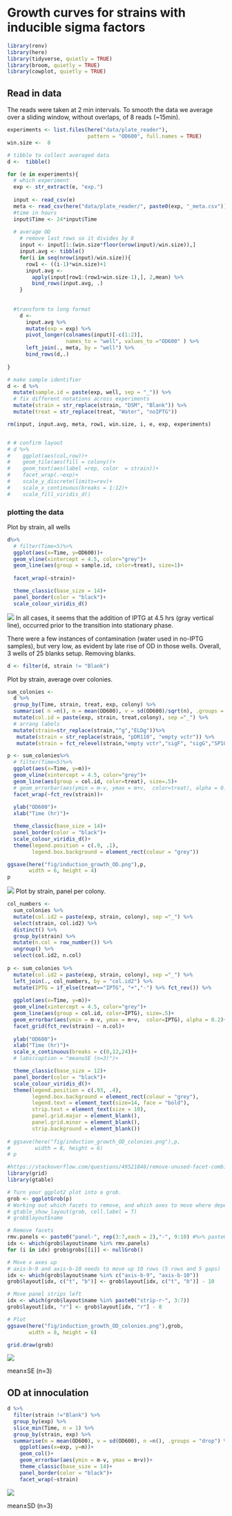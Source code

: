 Growth curves for strains with inducible sigma factors
================

``` r
library(renv)
library(here)
library(tidyverse, quietly = TRUE)
library(broom, quietly = TRUE)
library(cowplot, quietly = TRUE)
```

## Read in data

The reads were taken at 2 min intervals. To smooth the data we average
over a sliding window, without overlaps, of 8 reads (\~15min).

``` r
experiments <- list.files(here("data/plate_reader"), 
                          pattern = "OD600", full.names = TRUE)
win.size <-  8

# tibble to collect averaged data
d <-  tibble()

for (e in experiments){
  # which experiment
  exp <- str_extract(e, "exp.")
  
  input <- read_csv(e)
  meta <- read_csv(here("data/plate_reader/", paste0(exp, "_meta.csv")))
  #time in hours
  input$Time <- 24*input$Time
    
  # average OD
    # remove last rows so it divides by 8
    input <- input[1:(win.size*floor(nrow(input)/win.size)),]
    input.avg <- tibble()
    for(i in seq(nrow(input)/win.size)){
      row1 <- ((i-1)*win.size)+1
      input.avg <- 
        apply(input[row1:(row1+win.size-1),], 2,mean) %>% 
        bind_rows(input.avg, .)
    }
  
  
  #transform to long format
    d <- 
      input.avg %>% 
      mutate(exp = exp) %>% 
      pivot_longer(colnames(input)[-c(1:2)], 
                   names_to = "well", values_to ="OD600" ) %>% 
      left_join(., meta, by = "well") %>% 
      bind_rows(d,.)
      
}

# make sample identifier
d <- d %>% 
  mutate(sample.id = paste(exp, well, sep = "_")) %>% 
  # fix different notations across experiments
  mutate(strain = str_replace(strain, "DSM", "Blank")) %>% 
  mutate(treat = str_replace(treat, "Water", "noIPTG"))

rm(input, input.avg, meta, row1, win.size, i, e, exp, experiments)


# # confirm layout
# d %>%
#    ggplot(aes(col,row))+
#    geom_tile(aes(fill = colony))+
#    geom_text(aes(label =rep, color  = strain))+
#    facet_wrap(.~exp)+
#    scale_y_discrete(limits=rev)+
#    scale_x_continuous(breaks = 1:12)+
#    scale_fill_viridis_d()
```

### plotting the data

Plot by strain, all wells

``` r
d%>%
  # filter(Time<5)%>%
  ggplot(aes(x=Time, y=OD600))+
  geom_vline(xintercept = 4.5, color="grey")+
  geom_line(aes(group = sample.id, color=treat), size=1)+
  
  facet_wrap(~strain)+

  theme_classic(base_size = 14)+
  panel_border(color = "black")+
  scale_colour_viridis_d()
```

![](Growth_Curve_files/figure-gfm/plot%20all-1.png)<!-- --> In all
cases, it seems that the addition of IPTG at 4.5 hrs (gray vertical
line), occurred prior to the transition into stationary phase.

There were a few instances of contamination (water used in no-IPTG
samples), but very low, as evident by late rise of OD in those wells.
Overall, 3 wells of 25 blanks setup. Removing blanks.

``` r
d <- filter(d, strain != "Blank")
```

Plot by strain, average over colonies.

``` r
sum_colonies <- 
  d %>% 
  group_by(Time, strain, treat, exp, colony) %>% 
  summarise( n =n(), m = mean(OD600), v = sd(OD600)/sqrt(n), .groups = "drop") %>% 
  mutate(col.id = paste(exp, strain, treat,colony), sep ="_") %>% 
  # arrang labels
  mutate(strain=str_replace(strain,"^g","ELDg"))%>%
   mutate(strain = str_replace(strain, "pDR110", "empty vctr")) %>% 
   mutate(strain = fct_relevel(strain,"empty vctr","sigF", "sigG","SP10", "Goe3","ELDg168", "ELDg169"))

p <- sum_colonies%>%
  # filter(Time<5)%>%
  ggplot(aes(x=Time, y=m))+
  geom_vline(xintercept = 4.5, color="grey")+
  geom_line(aes(group = col.id, color=treat), size=.5)+
  # geom_errorbar(aes(ymin = m-v, ymax = m+v,  color=treat), alpha = 0.5)+
  facet_wrap(~fct_rev(strain))+
  
  ylab("OD600")+
  xlab("Time (hr)")+

  theme_classic(base_size = 14)+
  panel_border(color = "black")+
  scale_colour_viridis_d()+
  theme(legend.position = c(.9, .1), 
        legend.box.background = element_rect(colour = "grey"))

ggsave(here("fig/induction_growth_OD.png"),p,
       width = 6, height = 4)
p  
```

![](Growth_Curve_files/figure-gfm/plot%20colonies-1.png)<!-- --> Plot by
strain, panel per colony.

``` r
col_numbers <-
  sum_colonies %>% 
  mutate(col.id2 = paste(exp, strain, colony), sep ="_") %>%
  select(strain, col.id2) %>% 
  distinct() %>% 
  group_by(strain) %>% 
  mutate(n.col = row_number()) %>% 
  ungroup() %>% 
  select(col.id2, n.col)
  
p <- sum_colonies %>% 
  mutate(col.id2 = paste(exp, strain, colony), sep ="_") %>%
  left_join(., col_numbers, by = "col.id2") %>% 
  mutate(IPTG = if_else(treat=="IPTG", "+","-") %>% fct_rev()) %>% 
  
  ggplot(aes(x=Time, y=m))+
  geom_vline(xintercept = 4.5, color="grey")+
  geom_line(aes(group = col.id, color=IPTG), size=.5)+
  geom_errorbar(aes(ymin = m-v, ymax = m+v,  color=IPTG), alpha = 0.2)+
  facet_grid(fct_rev(strain) ~ n.col)+
  
  ylab("OD600")+
  xlab("Time (hr)")+
  scale_x_continuous(breaks = c(0,12,24))+
  # labs(caption = "mean±SE (n=3)")+

  theme_classic(base_size = 12)+
  panel_border(color = "black")+
  scale_colour_viridis_d()+
  theme(legend.position = c(.93, .4), 
        legend.box.background = element_rect(colour = "grey"),
        legend.text = element_text(size=14, face = "bold"),
        strip.text = element_text(size = 10),
        panel.grid.major = element_blank(),
        panel.grid.minor = element_blank(),
        strip.background = element_blank())
  
# ggsave(here("fig/induction_growth_OD_colonies.png"),p,
#        width = 8, height = 6)
# p  
```

``` r
#https://stackoverflow.com/questions/49521848/remove-unused-facet-combinations-in-2-way-facet-grid
library(grid)
library(gtable)

# Turn your ggplot2 plot into a grob.
grob <- ggplotGrob(p)
# Working out which facets to remove, and which axes to move where depends on the grid-structure of your grob. gtable_show_layout(grob) gives a visual representation of your grid structure, where numbers like (7, 4) denote a panel in row 7 and column 4.
# gtable_show_layout(grob, cell.label = T)
# grob$layout$name

# Remove facets
rmv.panels <- paste0("panel-", rep(3:7,each = 2),"-", 9:10) #%>% paste0(.,9:10)
idx <- which(grob$layout$name %in% rmv.panels)
for (i in idx) grob$grobs[[i]] <- nullGrob()

# Move x axes up
# axis-b-9 and axis-b-10 needs to move up 10 rows (5 rows and 5 gaps)
idx <- which(grob$layout$name %in% c("axis-b-9", "axis-b-10"))
grob$layout[idx, c("t", "b")] <- grob$layout[idx, c("t", "b")] - 10

# Move panel strips left 
idx <- which(grob$layout$name %in% paste0("strip-r-", 3:7))
grob$layout[idx, "r"] <- grob$layout[idx, "r"] - 8

# Plot
ggsave(here("fig/induction_growth_OD_colonies.png"),grob,
       width = 8, height = 6)

grid.draw(grob)
```

![](Growth_Curve_files/figure-gfm/empty%20panels-1.png)<!-- -->

mean±SE (n=3)

## OD at innoculation

``` r
d %>% 
  filter(strain !="Blank") %>% 
  group_by(exp) %>% 
  slice_min(Time, n = 1) %>% 
  group_by(strain, exp) %>%
  summarise(m = mean(OD600), v = sd(OD600), n =n(), .groups = "drop") %>% 
    ggplot(aes(x=exp, y=m))+
    geom_col()+
    geom_errorbar(aes(ymin = m-v, ymax = m+v))+
    theme_classic(base_size = 14)+
    panel_border(color = "black")+
    facet_wrap(~strain)
```

![](Growth_Curve_files/figure-gfm/unnamed-chunk-2-1.png)<!-- -->

mean±SD (n=3)
